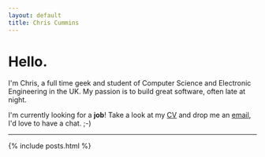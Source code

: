```yaml
---
layout: default
title: Chris Cummins
---
```


# Hello.

I'm Chris, a full time geek and student of Computer Science and
Electronic Engineering in the UK. My passion is to build great
software, often late at night.

I'm currently looking for a **job**! Take a look at my [CV](/cv)
and drop me an [email](mailto:chrisc.101@gmail.com), I'd love to have
a chat. ;-)

-----

{% include posts.html %}
